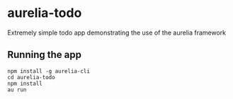 # aurelia-todo

Extremely simple todo app demonstrating the use of the aurelia framework

## Running the app

```
npm install -g aurelia-cli
cd aurelia-todo
npm install
au run
```
